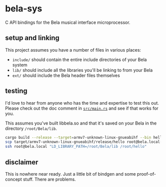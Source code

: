 # bela-sys

C API bindings for the Bela musical interface microprocessor.

## setup and linking

This project assumes you have a number of files in various places:

- `include/` should contain the entire include directories of your Bela system
- `lib/` should include all the libraries you'll be linking to from your Bela
- `ext/` should include the Bela header files themselves

## testing

I'd love to hear from anyone who has the time and expertise to test this out.
Please check out the doc comment in
[`src/main.rs`](/andrewcsmith/bela-sys/tree/master/src/main.rs) and see if
that works for you.

This assumes you've built libbela.so and that it's saved on your Bela in
the directory `/root/Bela/lib`.

```bash
cargo build --release --target=armv7-unknown-linux-gnueabihf --bin hello
scp target/armv7-unknown-linux-gnueabihf/release/hello root@bela.local:/root/hello
ssh root@bela.local "LD_LIBRARY_PATH=/root/Bela/lib /root/hello"
```

## disclaimer

This is nowhere near ready. Just a little bit of bindgen and some
proof-of-concept stuff. There are problems.
